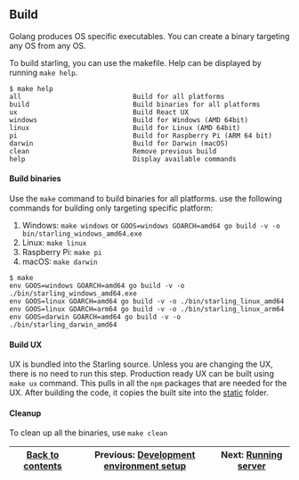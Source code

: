 

## Build ##
Golang produces OS specific executables. You can create a binary targeting any OS from any OS.

To build starling, you can use the makefile. Help can be displayed by running `make help`.
```
$ make help
all                            Build for all platforms
build                          Build binaries for all platforms
ux                             Build React UX
windows                        Build for Windows (AMD 64bit)
linux                          Build for Linux (AMD 64bit)
pi                             Build for Raspberry Pi (ARM 64 bit)
darwin                         Build for Darwin (macOS)
clean                          Remove previous build
help                           Display available commands
```
#### Build binaries ####
Use the `make` command to build binaries for all platforms.
use the following commands for building only targeting specific platform:
1. Windows: `make windows` or `GOOS=windows GOARCH=amd64 go build -v -o bin/starling_windows_amd64.exe`
2. Linux: `make linux`
3. Raspberry Pi: `make pi`
4. macOS: `make darwin` 

```
$ make
env GOOS=windows GOARCH=amd64 go build -v -o ./bin/starling_windows_amd64.exe
env GOOS=linux GOARCH=amd64 go build -v -o ./bin/starling_linux_amd64
env GOOS=linux GOARCH=arm64 go build -v -o ./bin/starling_linux_arm64
env GOOS=darwin GOARCH=amd64 go build -v -o ./bin/starling_darwin_amd64
```

#### Build UX ####
UX is bundled into the Starling source. Unless you are changing the UX, there is no need to run this step.
Production ready UX can be built using `make ux` command.
This pulls in all the `npm` packages that are needed for the UX.
After building the code, it copies the built site into the [static](../pkg/serving/static) folder. 

#### Cleanup ####
To clean up all the binaries, use `make clean`

[Back to contents](../README.md)| Previous: [Development environment setup](devsetup.md) | Next: [Running server](running.md)
---------------------------------|-------------------------------------------------------|------------------------------------
